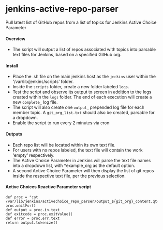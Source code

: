 # jenkins-active-repo-parser
Pull latest list of GitHub repos from a list of topics for Jenkins Active Choice Parameter

#### Overview

* The script will output a list of repos associated with topics into parsable text files for Jenkins, based on a specified GitHub org.

#### Install
* Place the .sh file on the main jenkins host as the `jenkins` user within the '/var/lib/jenkins/scripts' folder.
* Inside the `scripts` folder, create a new folder labeled `logs`.
* Test the script and observe its output to screen in addition to the logs created within the `logs` folder. The end of each execution will create a new `complete_` log file.
* The script will also create one `output_` prepended log file for each member topic. A `git_org_list.txt` should also be created, parsable for a dropdown.
* Enable the script to run every 2 minutes via cron

#### Outputs
* Each repo list will be located within its own text file.
* For users with no repos labeled, the text file will contain the work 'empty' respectively.
* The Active Choice Parameter in Jenkins will parse the text file names into a dropdown list, with *example_org as the default option.
* A second Active Choice Parameter will then display the list of git repos inside the respective text file, per the previous selection.

#### Active Choices Reactive Parameter script
```
def proc = "cat /var/lib/jenkins/activechoice_repo_parser/output_${git_org}_content.qt-${account_group}.txt".execute()
proc.waitFor()
def output = proc.in.text
def exitcode = proc.exitValue()
def error = proc.err.text
return output.tokenize()
```
